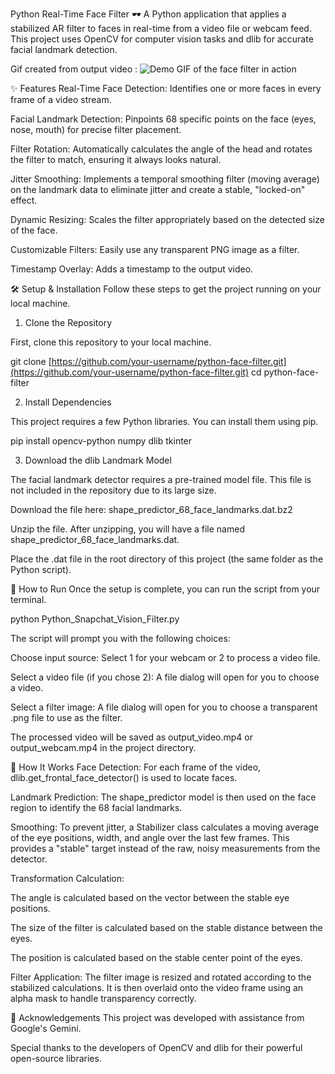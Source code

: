 Python Real-Time Face Filter 🕶️
A Python application that applies a stabilized AR filter to faces in real-time from a video file or webcam feed. This project uses OpenCV for computer vision tasks and dlib for accurate facial landmark detection.

Gif created from output video : ![Demo GIF of the face filter in action](output_demo.gif)

✨ Features
Real-Time Face Detection: Identifies one or more faces in every frame of a video stream.

Facial Landmark Detection: Pinpoints 68 specific points on the face (eyes, nose, mouth) for precise filter placement.

Filter Rotation: Automatically calculates the angle of the head and rotates the filter to match, ensuring it always looks natural.

Jitter Smoothing: Implements a temporal smoothing filter (moving average) on the landmark data to eliminate jitter and create a stable, "locked-on" effect.

Dynamic Resizing: Scales the filter appropriately based on the detected size of the face.

Customizable Filters: Easily use any transparent PNG image as a filter.

Timestamp Overlay: Adds a timestamp to the output video.

🛠️ Setup & Installation
Follow these steps to get the project running on your local machine.

1. Clone the Repository

First, clone this repository to your local machine.

git clone [https://github.com/your-username/python-face-filter.git](https://github.com/your-username/python-face-filter.git)
cd python-face-filter

2. Install Dependencies

This project requires a few Python libraries. You can install them using pip.

pip install opencv-python numpy dlib tkinter

3. Download the dlib Landmark Model

The facial landmark detector requires a pre-trained model file. This file is not included in the repository due to its large size.

Download the file here: shape_predictor_68_face_landmarks.dat.bz2

Unzip the file. After unzipping, you will have a file named shape_predictor_68_face_landmarks.dat.

Place the .dat file in the root directory of this project (the same folder as the Python script).

🚀 How to Run
Once the setup is complete, you can run the script from your terminal.

python Python_Snapchat_Vision_Filter.py

The script will prompt you with the following choices:

Choose input source: Select 1 for your webcam or 2 to process a video file.

Select a video file (if you chose 2): A file dialog will open for you to choose a video.

Select a filter image: A file dialog will open for you to choose a transparent .png file to use as the filter.

The processed video will be saved as output_video.mp4 or output_webcam.mp4 in the project directory.

🔬 How It Works
Face Detection: For each frame of the video, dlib.get_frontal_face_detector() is used to locate faces.

Landmark Prediction: The shape_predictor model is then used on the face region to identify the 68 facial landmarks.

Smoothing: To prevent jitter, a Stabilizer class calculates a moving average of the eye positions, width, and angle over the last few frames. This provides a "stable" target instead of the raw, noisy measurements from the detector.

Transformation Calculation:

The angle is calculated based on the vector between the stable eye positions.

The size of the filter is calculated based on the stable distance between the eyes.

The position is calculated based on the stable center point of the eyes.

Filter Application: The filter image is resized and rotated according to the stabilized calculations. It is then overlaid onto the video frame using an alpha mask to handle transparency correctly.

🙏 Acknowledgements
This project was developed with assistance from Google's Gemini.

Special thanks to the developers of OpenCV and dlib for their powerful open-source libraries.
